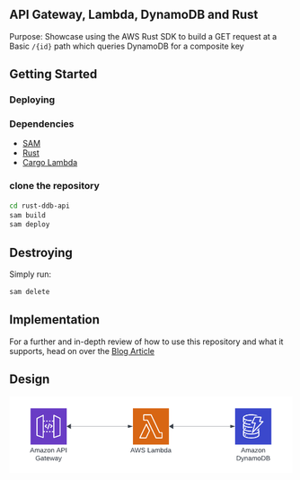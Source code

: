 ## API Gateway, Lambda, DynamoDB and Rust

Purpose: Showcase using the AWS Rust SDK to build a GET request at a Basic `/{id}` path which queries DynamoDB for a composite key

## Getting Started

### Deploying

### Dependencies

-   [SAM](https://docs.aws.amazon.com/serverless-application-model/latest/developerguide/install-sam-cli.html)
-   [Rust](https://www.rust-lang.org/tools/install)
-   [Cargo Lambda](https://www.cargo-lambda.info/guide/getting-started.html)

### clone the repository

```bash
cd rust-ddb-api
sam build
sam deploy
```

## Destroying

Simply run:

```bash
sam delete
```

## Implementation

For a further and in-depth review of how to use this repository and what it supports, head on over the [Blog Article](https://www.binaryheap.com/api-gateway-lambda-dynamodb-rust/)

## Design

![Rust DDB](./rust_ddb.png)
